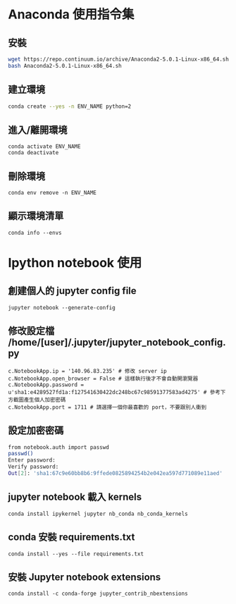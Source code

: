 # Anaconda 使用指令集

## 安裝
``` sh
wget https://repo.continuum.io/archive/Anaconda2-5.0.1-Linux-x86_64.sh
bash Anaconda2-5.0.1-Linux-x86_64.sh
```

## 建立環境
``` sh
conda create --yes -n ENV_NAME python=2
```

## 進入/離開環境
```
conda activate ENV_NAME
conda deactivate
```


## 刪除環境
```
conda env remove -n ENV_NAME
```

## 顯示環境清單
```
conda info --envs
```

# Ipython notebook 使用

## 創建個人的 jupyter config file
```
jupyter notebook --generate-config
```

## 修改設定檔 /home/[user]/.jupyter/jupyter_notebook_config.py
```
c.NotebookApp.ip = '140.96.83.235' # 修改 server ip
c.NotebookApp.open_browser = False # 這樣執行後才不會自動開瀏覽器
c.NotebookApp.password = u'sha1:e4289527fd1a:f127541630422dc248bc67c98591377583ad4275' # 參考下方截圖產生個人加密密碼
c.NotebookApp.port = 1711 # 請選擇一個你最喜歡的 port，不要跟別人衝到
```

## 設定加密密碼
``` sh
from notebook.auth import passwd
passwd()
Enter password:
Verify password:
Out[2]: 'sha1:67c9e60bb8b6:9ffede0825894254b2e042ea597d771089e11aed'
```

## jupyter notebook 載入 kernels
```
conda install ipykernel jupyter nb_conda nb_conda_kernels
```


## conda 安裝 requirements.txt
`conda install --yes --file requirements.txt`



## 安裝 Jupyter notebook extensions
```
conda install -c conda-forge jupyter_contrib_nbextensions
```


